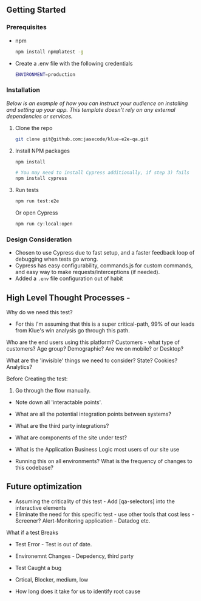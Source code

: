 <!-- GETTING STARTED -->
## Getting Started

### Prerequisites
* npm
  ```sh
  npm install npm@latest -g
  ```
* Create a .env file with the following credentials
  ```sh
  ENVIRONMENT=production
  ```

### Installation

_Below is an example of how you can instruct your audience on installing and setting up your app. This template doesn't rely on any external dependencies or services._

1. Clone the repo
   ```sh
   git clone git@github.com:jasecode/klue-e2e-qa.git
   ```
2. Install NPM packages
   ```sh
   npm install

   # You may need to install Cypress additionally, if step 3) fails
   npm install cypress
   ```
3. Run tests
   ```js
   npm run test:e2e
   ```

   Or open Cypress
   ```js
   npm run cy:local:open
   ```

### Design Consideration
* Chosen to use Cypress due to fast setup, and a faster feedback loop of debugging when tests go wrong.
* Cypress has easy configurability, commands.js for custom commands, and easy way to make requests/interceptions (if needed).
* Added a `.env` file configuration out of habit

## High Level Thought Processes - 
Why do we need this test?
- For this I'm assuming that this is a super critical-path, 99% of our leads from Klue's win analysis go through this path.

Who are the end users using this platform?
Customers - what type of customers? Age group? Demographic?
Are we on mobile? or Desktop?

What are the 'invisible' things we need to consider?
State? Cookies? Analytics?

Before Creating the test:
1. Go through the flow manually.

* Note down all 'interactable points'.
* What are all the potential integration points between systems?
* What are the third party integrations?

* What are components of the site under test?
* What is the Application Business Logic most users of our site use
* Running this on all environments? What is the frequency of changes to this codebase?

## Future optimization
* Assuming the criticality of this test - Add [qa-selectors] into the interactive elements
* Eliminate the need for this specific test - use other tools that cost less - Screener? Alert-Monitoring application - Datadog etc.

What if a test Breaks
* Test Error - Test is out of date. 
* Environemnt Changes - Depedency, third party

* Test Caught a bug 
- Crtical, Blocker, medium, low


* How long does it take for us to identify root cause
